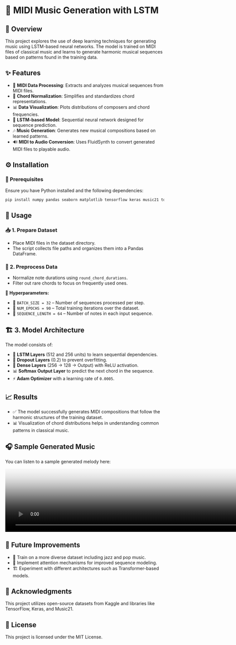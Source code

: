 # 🎵 MIDI Music Generation with LSTM

## 📝 Overview
This project explores the use of deep learning techniques for generating music using LSTM-based neural networks. The model is trained on MIDI files of classical music and learns to generate harmonic musical sequences based on patterns found in the training data.

## ✨ Features
- 📂 **MIDI Data Processing**: Extracts and analyzes musical sequences from MIDI files.
- 🎼 **Chord Normalization**: Simplifies and standardizes chord representations.
- 📊 **Data Visualization**: Plots distributions of composers and chord frequencies.
- 🤖 **LSTM-based Model**: Sequential neural network designed for sequence prediction.
- 🎶 **Music Generation**: Generates new musical compositions based on learned patterns.
- 🔊 **MIDI to Audio Conversion**: Uses FluidSynth to convert generated MIDI files to playable audio.

## ⚙️ Installation
### 📌 Prerequisites
Ensure you have Python installed and the following dependencies:

```bash
pip install numpy pandas seaborn matplotlib tensorflow keras music21 tqdm fluidsynth
```

## 🚀 Usage
### 📥 1. Prepare Dataset
- Place MIDI files in the dataset directory.
- The script collects file paths and organizes them into a Pandas DataFrame.

### 🎼 2. Preprocess Data
- Normalize note durations using `round_chord_durations`.
- Filter out rare chords to focus on frequently used ones.


🔧 **Hyperparameters:**
- 📏 `BATCH_SIZE = 32` – Number of sequences processed per step.
- 🔁 `NUM_EPOCHS = 90` – Total training iterations over the dataset.
- 🎵 `SEQUENCE_LENGTH = 64` – Number of notes in each input sequence.

## 🏗️ 3. Model Architecture
The model consists of:
- 🧠 **LSTM Layers** (512 and 256 units) to learn sequential dependencies.
- 🚫 **Dropout Layers** (0.2) to prevent overfitting.
- 🔢 **Dense Layers** (256 → 128 → Output) with ReLU activation.
- 📊 **Softmax Output Layer** to predict the next chord in the sequence.
- ⚡ **Adam Optimizer** with a learning rate of `0.0005`.

## 📈 Results
- ✅ The model successfully generates MIDI compositions that follow the harmonic structures of the training dataset.
- 📊 Visualization of chord distributions helps in understanding common patterns in classical music.

## 🎧 Sample Generated Music
You can listen to a sample generated melody here:

<video src="https://github.com/user-attachments/assets/1c138f27-6838-4113-a5ba-c2d1c6c1ceda" 
       width="5300" height="200" loop muted preload="metadata" poster="ClassicDJ.jpg" />

## 🔮 Future Improvements
- 🎷 Train on a more diverse dataset including jazz and pop music.
- 🎯 Implement attention mechanisms for improved sequence modeling.
- 🏗️ Experiment with different architectures such as Transformer-based models.

## 🙌 Acknowledgments
This project utilizes open-source datasets from Kaggle and libraries like TensorFlow, Keras, and Music21.

## 📜 License
This project is licensed under the MIT License.
